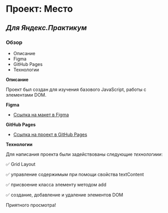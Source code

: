 # Проект: Место

## ___Для Яндекс.Практикум___

### Обзор
* Описание
* Figma
* GitHub Pages
* Технологии

**Описание**

Проект был создан для изучения базового JavaScript, работы с элементами DOM. 

**Figma**

* [Ссылка на макет в Figma](https://www.figma.com/file/2cn9N9jSkmxD84oJik7xL7/JavaScript.-Sprint-4?node-id=0%3A1)

**GitHub Pages**

* [Ссылка на  проект в GitHub Pages](https://plotnikovaksyu.github.io/mesto/index.html)


**Технологии**

Для написания проекта были задействованы следующие *технологиии*:

:white_check_mark: Grid Layout

:white_check_mark: управление содержимым при помощи свойства textContent

:white_check_mark: присвоение класса элементу методом add

:white_check_mark: создание, добавление и удаление элементов DOM


Приятного просмотра!